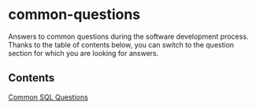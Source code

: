 # common-questions
Answers to common questions during the software development process. Thanks to the table of contents below, you can switch to the question section for which you are looking for answers.

## Contents

[Common SQL Questions](./database/sql/common-sql-questions)
